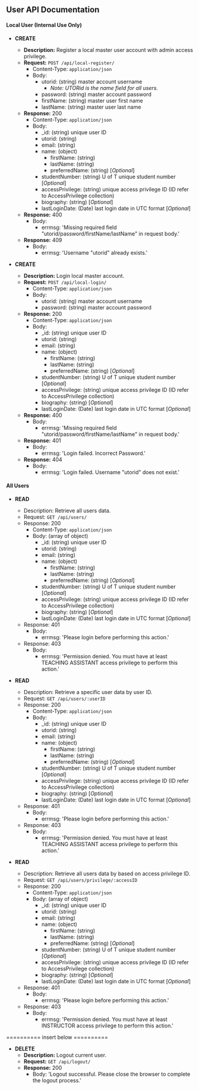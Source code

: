 User API Documentation
------------

#### Local User (Internal Use Only)

+ **CREATE**
    + **Description:** Register a local master user account with admin access privilege.
    + **Request:** ```POST /api/local-register/```
        + Content-Type: ```application/json```
        + Body:
            + utorid: (string) master account username 
                + _Note: UTORid is the name field for all users._
            + password: (string) master account password
            + firstName: (string) master user first name
            + lastName: (string) master user last name
    + **Response:** 200
        + Content-Type: ```application/json```
        + Body:
            + _id: (string) unique user ID
            + utorid: (string)
            + email: (string)
            + name: (object)
                + firstName: (string)
                + lastName: (string)
                + preferredName: (string) [_Optional_]
            + studentNumber: (string) U of T unique student number [_Optional_]
            + accessPrivilege: (string) unique access privilege ID (ID refer to AccessPrivilege collection)
            + biography: (string) [_Optional_]
            + lastLoginDate: (Date) last login date in UTC format [_Optional_]
    + **Response:** 400
        + Body:
            + errmsg: 'Missing required field "utorid/password/firstName/lastName" in request body.'
    + **Response:** 409
        + Body:
            + errmsg: 'Username "utorid" already exists.'

+ **CREATE**
    + **Description:** Login local master account.
    + **Request:** ```POST /api/local-login/```
        + Content-Type: ```application/json```
        + Body:
            + utorid: (string) master account username
            + password: (string) master account password
    + **Response:** 200
        + Content-Type: ```application/json```
        + Body:
            + _id: (string) unique user ID
            + utorid: (string)
            + email: (string)
            + name: (object)
                + firstName: (string)
                + lastName: (string)
                + preferredName: (string) [_Optional_]
            + studentNumber: (string) U of T unique student number [_Optional_]
            + accessPrivilege: (string) unique access privilege ID (ID refer to AccessPrivilege collection)
            + biography: (string) [_Optional_]
            + lastLoginDate: (Date) last login date in UTC format [_Optional_]
    + **Response:** 400
        + Body:
            + errmsg: 'Missing required field "utorid/password/firstName/lastName" in request body.'
    + **Response:** 401
        + Body:
            + errmsg: 'Login failed. Incorrect Password.'
    + **Response:** 404
        + Body:
            + errmsg: 'Login failed. Username "utorid" does not exist.'


#### All Users

+ **READ**
    + Description: Retrieve all users data.
    + Request: ```GET /api/users/```
    + Response: 200
        + Content-Type: ```application/json```
        + Body: (array of object)
            + _id: (string) unique user ID
            + utorid: (string)
            + email: (string)
            + name: (object)
                + firstName: (string)
                + lastName: (string)
                + preferredName: (string) [_Optional_]
            + studentNumber: (string) U of T unique student number [_Optional_]
            + accessPrivilege: (string) unique access privilege ID (ID refer to AccessPrivilege collection)
            + biography: (string) [_Optional_]
            + lastLoginDate: (Date) last login date in UTC format [_Optional_]
    + Response: 401
        + Body:
            + errmsg: 'Please login before performing this action.'
    + Response: 403
        + Body:
            + errmsg: 'Permission denied. You must have at least TEACHING ASSISTANT access privilege to perform this action.'

+ **READ**
    + Description: Retrieve a specific user data by user ID.
    + Request: ```GET /api/users/:userID```
    + Response: 200
        + Content-Type: ```application/json```
        + Body:
            + _id: (string) unique user ID
            + utorid: (string)
            + email: (string)
            + name: (object)
                + firstName: (string)
                + lastName: (string)
                + preferredName: (string) [_Optional_]
            + studentNumber: (string) U of T unique student number [_Optional_]
            + accessPrivilege: (string) unique access privilege ID (ID refer to AccessPrivilege collection)
            + biography: (string) [_Optional_]
            + lastLoginDate: (Date) last login date in UTC format [_Optional_]
    + Response: 401
        + Body:
            + errmsg: 'Please login before performing this action.'
    + Response: 403
        + Body:
            + errmsg: 'Permission denied. You must have at least TEACHING ASSISTANT access privilege to perform this action.'

+ **READ**
    + Description: Retrieve all users data by based on access privilege ID.
    + Request: ```GET /api/users/privilege/:accessID```
    + Response: 200
        + Content-Type: ```application/json```
        + Body: (array of object)
            + _id: (string) unique user ID
            + utorid: (string)
            + email: (string)
            + name: (object)
                + firstName: (string)
                + lastName: (string)
                + preferredName: (string) [_Optional_]
            + studentNumber: (string) U of T unique student number [_Optional_]
            + accessPrivilege: (string) unique access privilege ID (ID refer to AccessPrivilege collection)
            + biography: (string) [_Optional_]
            + lastLoginDate: (Date) last login date in UTC format [_Optional_]
    + Response: 401
        + Body:
            + errmsg: 'Please login before performing this action.'
    + Response: 403
        + Body:
            + errmsg: 'Permission denied. You must have at least INSTRUCTOR access privilege to perform this action.'

========== insert below ==========

+ **DELETE**
    + **Description:** Logout current user.
    + **Request:** ```GET /api/logout/```
    + **Response:** 200
        + Body: 'Logout successful. Please close the browser to complete the logout process.'
        